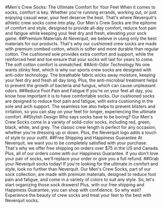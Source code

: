 #Men's Crew Socks: The Ultimate Comfort for Your Feet
When it comes to socks, comfort is key. Whether you're running errands, 
working out, or just enjoying casual wear, your feet deserve the best. That's 
where Neverquit's athletic crew socks come into play. Our Men's Crew Socks are the epitome of 
comfort and style, designed to provide all-day comfort, reduce foot pain and fatigue while keeping 
your feet dry and fresh, elevating your sock game.
##Premium Materials
At Neverquit, we believe in using only the best materials for our 
products. That's why our cushioned crew socks are made with premium combed 
cotton, which is softer and more durable than regular cotton. The cushioned 
sole provides extra comfort and support, while the reinforced heel and toe 
ensure that your socks will last for years to come. The soft cotton comfort is unmatched.
##Anti-Odor Technology
No one wants stinky feet, which is why our sports crew socks are designed 
with anti-odor technology. The breathable fabric wicks away moisture, 
keeping your feet dry and fresh all day long. Plus, the anti-microbial 
treatment helps to prevent the growth of bacteria and fungus, which can 
cause unpleasant odors.
##Reduce Foot Pain and Fatigue
If you're on your feet all day, you know how important it is to have 
comfortable socks. Our cushioned socks are designed to reduce foot pain 
and fatigue, with extra cushioning in the sole and arch support. The 
seamless toe also helps to prevent blisters and irritation, so you can stay 
on your feet for longer, experiencing the ultimate comfort.
##Stylish Design
Who says socks have to be boring? Our Men's Crew Socks come in a variety of 
solid-color socks, including red, green, black, white, and grey. The classic crew 
length is perfect for any occasion, whether you're dressing up or down. 
Plus, the Neverquit logo adds a touch of style to your outfit.
##Free Shipping and Happiness Guarantee
At Neverquit, we want you to be completely satisfied with your 
purchase. That's why we offer free shipping on orders over $75 in the US 
and Canada. Plus, all of our orders come with our Happiness Guarantee. If 
you don't love your pair of socks, we'll replace your order or give you a full 
refund.
##Grab your Neverquit socks today!
If you're looking for the ultimate in comfort and style, look no further 
than Neverquit. Our Men's Crew Socks, part of our sock collection, are made with premium materials, 
designed to reduce foot pain and fatigue, and come in a variety of colors 
to suit any style. So, let's start organizing those sock drawers! Plus, with our free shipping and Happiness Guarantee, 
you can shop with confidence. So why wait? Experience the beauty of crew socks and treat your feet to the best with 
Neverquit socks.
